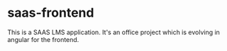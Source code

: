 # saas-frontend
This is a SAAS LMS application. It's an office project which is evolving in angular for the frontend.
